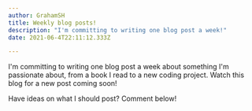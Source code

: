 ```yaml
---
author: GrahamSH
title: Weekly blog posts!
description: "I'm committing to writing one blog post a week!"
date: 2021-06-4T22:11:12.333Z

---
```


I'm committing to writing one blog post a week about something I'm passionate about, from a book I read to a new coding project. Watch this blog for a new post coming soon!

Have ideas on what I should post? Comment below!
